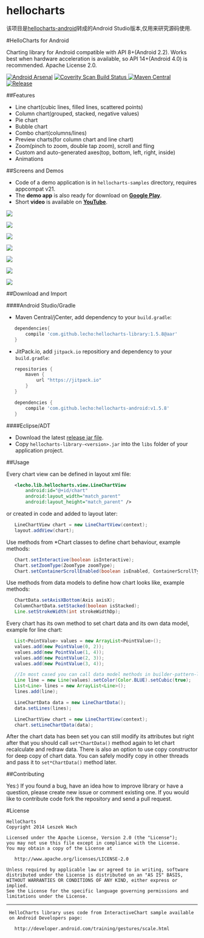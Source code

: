 # hellocharts

该项目是[hellocharts-android](https://github.com/lecho/hellocharts-android)转成的Android Studio版本,仅用来研究源码使用.


#HelloCharts for Android

Charting library for Android compatible with API 8+(Android 2.2).
Works best when hardware acceleration is available, so API 14+(Android 4.0) is recommended.
Apache License 2.0.

[![Android Arsenal](https://img.shields.io/badge/Android%20Arsenal-HelloCharts%20for%20Android-brightgreen.svg?style=flat)](https://android-arsenal.com/details/1/1068)
<a href="https://scan.coverity.com/projects/4121">
  <img alt="Coverity Scan Build Status"
       src="https://scan.coverity.com/projects/4121/badge.svg"/>
</a>
[![Maven Central](https://maven-badges.herokuapp.com/maven-central/com.github.lecho/hellocharts-library/badge.svg)](https://maven-badges.herokuapp.com/maven-central/com.github.lecho/hellocharts-library)
[![Release](https://img.shields.io/github/release/lecho/hellocharts-android.svg?label=JitPack.io)](https://jitpack.io/#lecho/hellocharts-android)

##Features

 - Line chart(cubic lines, filled lines, scattered points)
 - Column chart(grouped, stacked, negative values)
 - Pie chart
 - Bubble chart
 - Combo chart(columns/lines)
 - Preview charts(for column chart and line chart)
 - Zoom(pinch to zoom, double tap zoom), scroll and fling
 - Custom and auto-generated axes(top, bottom, left, right, inside)
 - Animations

##Screens and Demos

 - Code of a demo application is in `hellocharts-samples` directory, requires appcompat v21.
 - The **demo app** is also ready for download on [**Google Play**](https://play.google.com/store/apps/details?id=lecho.lib.hellocharts.samples).
 - Short **video** is available on [**YouTube**](https://www.youtube.com/watch?v=xbSBjyjH2SY).

![](screens/scr_dependecy_preview.gif)

![](screens/scr-tempo.png)

![](screens/scr-dependency.png)

![](screens/scr-preview-column.png)

![](screens/scr-pie1.png)

![](screens/scr-bubble1.png)

![](screens/scr-combo.png)

##Download and Import

####Android Studio/Gradle

 - Maven Central/jCenter, add dependency to your `build.gradle`:

 ```groovy
	dependencies{
 		compile 'com.github.lecho:hellocharts-library:1.5.8@aar'
	}
 ```

 - JitPack.io, add `jitpack.io` repositiory and dependency to your `build.gradle`:

 ```groovy
    repositories {
        maven {
            url "https://jitpack.io"
        }
    }

    dependencies {
        compile 'com.github.lecho:hellocharts-android:v1.5.8'
    }
 ```

####Eclipse/ADT

 - Download the latest [release jar file](https://github.com/lecho/hellocharts-android/releases).
 - Copy `hellocharts-library-<version>.jar` into the `libs` folder of your application project.

##Usage

Every chart view can be defined in layout xml file:

 ```xml
    <lecho.lib.hellocharts.view.LineChartView
        android:id="@+id/chart"
        android:layout_width="match_parent"
        android:layout_height="match_parent" />
 ```

 or created in code and added to layout later:

 ```java
    LineChartView chart = new LineChartView(context);
    layout.addView(chart);
 ```

 Use methods from *Chart classes to define chart behaviour, example methods:

 ```java
    Chart.setInteractive(boolean isInteractive);
    Chart.setZoomType(ZoomType zoomType);
    Chart.setContainerScrollEnabled(boolean isEnabled, ContainerScrollType type);
 ```

 Use methods from data models to define how chart looks like, example methods:

 ```java
    ChartData.setAxisXBottom(Axis axisX);
    ColumnChartData.setStacked(boolean isStacked);
    Line.setStrokeWidth(int strokeWidthDp);
 ```

 Every chart has its own method to set chart data and its own data model, example for line chart:

 ```java
    List<PointValue> values = new ArrayList<PointValue>();
    values.add(new PointValue(0, 2));
    values.add(new PointValue(1, 4));
    values.add(new PointValue(2, 3));
    values.add(new PointValue(3, 4));

    //In most cased you can call data model methods in builder-pattern-like manner.
    Line line = new Line(values).setColor(Color.BLUE).setCubic(true);
    List<Line> lines = new ArrayList<Line>();
    lines.add(line);

    LineChartData data = new LineChartData();
    data.setLines(lines);

	LineChartView chart = new LineChartView(context);
    chart.setLineChartData(data);
 ```

 After the chart data has been set you can still modify its attributes but right after that you should call
 `set*ChartData()` method again to let chart recalculate and redraw data. There is also an option to use copy constructor for deep copy of
 chart data. You can safely modify copy in other threads and pass it to `set*ChartData()` method later.


##Contributing

Yes:) If you found a bug, have an idea how to improve library or have a question, please create new issue or comment existing one. If you would like to contribute code fork the repository and send a pull request.

#License

	HelloCharts
    Copyright 2014 Leszek Wach

    Licensed under the Apache License, Version 2.0 (the "License");
    you may not use this file except in compliance with the License.
    You may obtain a copy of the License at

       http://www.apache.org/licenses/LICENSE-2.0

    Unless required by applicable law or agreed to in writing, software
    distributed under the License is distributed on an "AS IS" BASIS,
    WITHOUT WARRANTIES OR CONDITIONS OF ANY KIND, either express or implied.
    See the License for the specific language governing permissions and
    limitations under the License.

---
     HelloCharts library uses code from InteractiveChart sample available
     on Android Developers page:

       http://developer.android.com/training/gestures/scale.html

